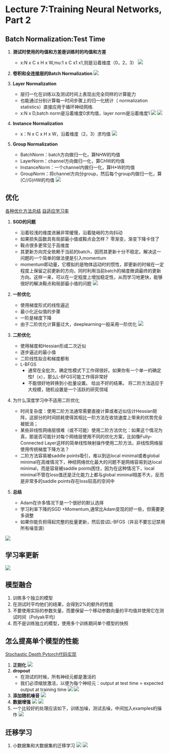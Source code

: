 # Lecture 7:Training Neural Networks, Part 2
## Batch Normalization:Test Time
1. **测试时使用的均值和方差是训练时的均值和方差**
	- x:N x C x H x W,mu:1 x C x1 x1,则是沿着维度（0，2，3）
![](H://1.png)
2. **卷积和全连接层的Batch Normalization**
![](H://2.png)

3. **Layer Normalization**
	- 层归一化在训练以及测试时间上表现出完全同样的计算能力
	- 也能通过分别计算每一时间步骤上的归一化统计（ normalization statistics）直接应用于循环神经网络.
	- x:N x D,batch norm是沿着维度0求均值，layer norm是沿着维度1
![](H://3.png)
![](H://4.png)

4. **Instance Normalization**
	- x：N x C x H x W，沿着维度（2，3）求均值
![](H://5.png)
5. **Group Normalization**	
	- BatchNorm：batch方向做归一化，算N*H*W的均值
	- LayerNorm：channel方向做归一化，算C*H*W的均值	
	- InstanceNorm：一个channel内做归一化，算H*W的均值
	- GroupNorm：将channel方向分group，然后每个group内做归一化，算(C//G)*H*W的均值
![](H://6.png)

## 优化
[各种优化方法总结](https://blog.csdn.net/luo123n/article/details/48239963)
[自适应学习率](https://zhuanlan.zhihu.com/p/22252270)

1. **SGD的问题**
	- 沿着较浅的维度进展非常缓慢，沿着陡峭的方向抖动
	- 如果损失函数具有局部最小值或鞍点会怎样？ 零渐变，渐变下降卡住了
	- 鞍点很多更常见于高维度
	- 其更新方向完全依赖于当前的batch，因而其更新十分不稳定。解决这一问题的一个简单的做法便是引入momentum
	- momentum即动量，它模拟的是物体运动时的惯性，即更新的时候在一定程度上保留之前更新的方向，同时利用当前batch的梯度微调最终的更新方向。这样一来，可以在一定程度上增加稳定性，从而学习地更快，能够很好的解决鞍点和局部最小值的问题
![](H://7.png)

2. **一阶优化**
	- 使用梯度形式的线性逼近
	- 最小化近似值的步骤
	- 一阶是梯度下降
	- 由于二阶优化计算量过大，deeplearning一般采用一阶优化
![](H://9.png)
3. **二阶优化**	
	- 使用梯度和Hessian形成二次近似
	- 逐步逼近的最小值
	- 二阶线性拟合和梯度都有
	- L-BFGS
		* 通常在全批次，确定性模式下工作得很好。如果你有一个单一的确定性f（x），那么L-BFGS可能工作得非常好
		* 不能很好地转换到小批量设置。 给出不好的结果。 将二阶方法适应于大规模，随机设置是一个活跃的研究领域

4. 为什么深度学习中不适用二阶优化
	-  时间复杂度：使用二阶方法通常需要直接计算或者近似估计Hessian矩阵，这部分的时间损耗使得其相比一阶方法在收敛速度上带来的优势完全被抵消；
	-  某些非线性网络层很难（或不可能）使用二阶方法优化：如果这个情况为真，那是否可能针对每个网络层使用不同的优化方案，比如像Fully-Connected Layer这样的简单线性映射操作使用二阶方法，非线性网络层使用传统梯度下降方法？
	-  二阶方法容易被saddle points吸引，难以到达local minimal或者global minimal在高维情况下，神经网络优化最大的问题不是网络容易到达local minimal，而是容易被saddle points困住，因为在这种情况下，local minimal不管在loss值还是泛化能力上都与global minimal相差不大，反而是非常多的saddle points存在loss较高的空间中

4. **总结**
	- Adam在许多情况下是一个很好的默认选择
	- 学习利率下降的SGD +Momentum,通常比Adam变现的好一些，但需要更多调整
	- 如果你能负担得起完整的批量更新，然后尝试L-BFGS（并且不要忘记禁用所有噪音源）

![](H://10.png)

## 学习率更新

![](H://8.png)

## 模型融合
1. 训练多个独立的模型
2. 在测试时平均他们的结果，会得到2%的额外的性能
3. 不要使用实际的参数矢量，而要保留一个移动参数向量的平均值并使用它在测试时间（Polyak平均）
4. 而不是训练独立的模型，使用多个训练期间单个模型的快照

## 怎么提高单个模型的性能
[Stochastic Depth Pytorch代码实现](https://zhuanlan.zhihu.com/p/31200098)

1. **正则化**
![](H://11.png)
2. **dropout**
	- 在测试的时候，所有神经元都是激活的
	- 我们必须缩放激活，以便为每个神经元：output at test time = expected output at training time
![](H://12.png)
![](H://13.png)
3. **添加随机噪音**
![](H://14.png)
4. **数据增强**
![](H://15.png)
![](H://16.png)
5. 一个比较好的处理应该如下，训练加噪，测试去噪，中间加入examples的操作
![](H：//17.png)

## 迁移学习
1. 小数据集和大数据集的迁移学习
![](H://18.png)
![](H://19.png)